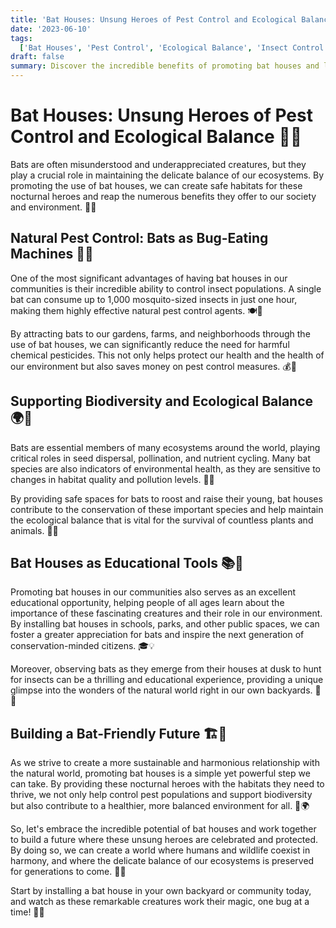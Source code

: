 ```yaml
---
title: 'Bat Houses: Unsung Heroes of Pest Control and Ecological Balance 🦇🏡'
date: '2023-06-10'
tags:
  ['Bat Houses', 'Pest Control', 'Ecological Balance', 'Insect Control', 'Biodiversity', 'Conservation']
draft: false 
summary: Discover the incredible benefits of promoting bat houses and learn how these nocturnal heroes help maintain ecological balance, control pest populations, and support a healthier environment for all.
---
```


# Bat Houses: Unsung Heroes of Pest Control and Ecological Balance 🦇🏡

Bats are often misunderstood and underappreciated creatures, but they play a crucial role in maintaining the delicate balance of our ecosystems. By promoting the use of bat houses, we can create safe habitats for these nocturnal heroes and reap the numerous benefits they offer to our society and environment. 🌿🌙

## Natural Pest Control: Bats as Bug-Eating Machines 🦟🦇

One of the most significant advantages of having bat houses in our communities is their incredible ability to control insect populations. A single bat can consume up to 1,000 mosquito-sized insects in just one hour, making them highly effective natural pest control agents. 🍽️🦟

By attracting bats to our gardens, farms, and neighborhoods through the use of bat houses, we can significantly reduce the need for harmful chemical pesticides. This not only helps protect our health and the health of our environment but also saves money on pest control measures. 💰🌿

## Supporting Biodiversity and Ecological Balance 🌍🦇

Bats are essential members of many ecosystems around the world, playing critical roles in seed dispersal, pollination, and nutrient cycling. Many bat species are also indicators of environmental health, as they are sensitive to changes in habitat quality and pollution levels. 🌸🍃

By providing safe spaces for bats to roost and raise their young, bat houses contribute to the conservation of these important species and help maintain the ecological balance that is vital for the survival of countless plants and animals. 🌳🐾

## Bat Houses as Educational Tools 📚🦇

Promoting bat houses in our communities also serves as an excellent educational opportunity, helping people of all ages learn about the importance of these fascinating creatures and their role in our environment. By installing bat houses in schools, parks, and other public spaces, we can foster a greater appreciation for bats and inspire the next generation of conservation-minded citizens. 🎓💡

Moreover, observing bats as they emerge from their houses at dusk to hunt for insects can be a thrilling and educational experience, providing a unique glimpse into the wonders of the natural world right in our own backyards. 🌇🔭

## Building a Bat-Friendly Future 🏗️🦇

As we strive to create a more sustainable and harmonious relationship with the natural world, promoting bat houses is a simple yet powerful step we can take. By providing these nocturnal heroes with the habitats they need to thrive, we not only help control pest populations and support biodiversity but also contribute to a healthier, more balanced environment for all. 💚🌍

So, let's embrace the incredible potential of bat houses and work together to build a future where these unsung heroes are celebrated and protected. By doing so, we can create a world where humans and wildlife coexist in harmony, and where the delicate balance of our ecosystems is preserved for generations to come. 🤝🦇

Start by installing a bat house in your own backyard or community today, and watch as these remarkable creatures work their magic, one bug at a time! 🏡🌙
